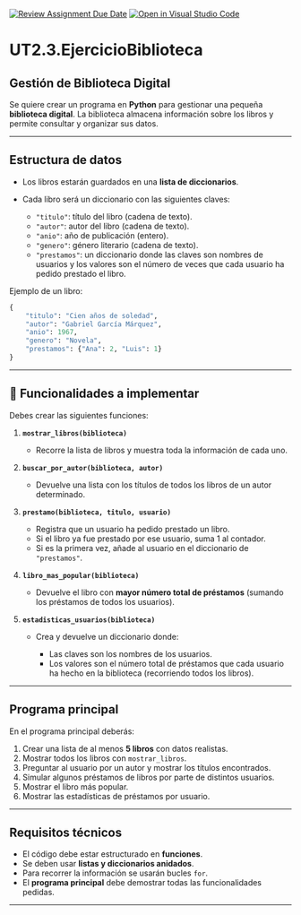 [![Review Assignment Due Date](https://classroom.github.com/assets/deadline-readme-button-22041afd0340ce965d47ae6ef1cefeee28c7c493a6346c4f15d667ab976d596c.svg)](https://classroom.github.com/a/mJaiG06x)
[![Open in Visual Studio Code](https://classroom.github.com/assets/open-in-vscode-2e0aaae1b6195c2367325f4f02e2d04e9abb55f0b24a779b69b11b9e10269abc.svg)](https://classroom.github.com/online_ide?assignment_repo_id=20848573&assignment_repo_type=AssignmentRepo)
# UT2.3.EjercicioBiblioteca


## **Gestión de Biblioteca Digital**

Se quiere crear un programa en **Python** para gestionar una pequeña **biblioteca digital**. La biblioteca almacena información sobre los libros y permite consultar y organizar sus datos.

---

## Estructura de datos

* Los libros estarán guardados en una **lista de diccionarios**.
* Cada libro será un diccionario con las siguientes claves:

  * `"titulo"`: título del libro (cadena de texto).
  * `"autor"`: autor del libro (cadena de texto).
  * `"anio"`: año de publicación (entero).
  * `"genero"`: género literario (cadena de texto).
  * `"prestamos"`: un diccionario donde las claves son nombres de usuarios y los valores son el número de veces que cada usuario ha pedido prestado el libro.

Ejemplo de un libro:

```python
{
    "titulo": "Cien años de soledad",
    "autor": "Gabriel García Márquez",
    "anio": 1967,
    "genero": "Novela",
    "prestamos": {"Ana": 2, "Luis": 1}
}
```

---

## 🔧 Funcionalidades a implementar

Debes crear las siguientes funciones:

1. **`mostrar_libros(biblioteca)`**

   * Recorre la lista de libros y muestra toda la información de cada uno.

2. **`buscar_por_autor(biblioteca, autor)`**

   * Devuelve una lista con los títulos de todos los libros de un autor determinado.

3. **`prestamo(biblioteca, titulo, usuario)`**

   * Registra que un usuario ha pedido prestado un libro.
   * Si el libro ya fue prestado por ese usuario, suma 1 al contador.
   * Si es la primera vez, añade al usuario en el diccionario de `"prestamos"`.

4. **`libro_mas_popular(biblioteca)`**

   * Devuelve el libro con **mayor número total de préstamos** (sumando los préstamos de todos los usuarios).

5. **`estadisticas_usuarios(biblioteca)`**

   * Crea y devuelve un diccionario donde:

     * Las claves son los nombres de los usuarios.
     * Los valores son el número total de préstamos que cada usuario ha hecho en la biblioteca (recorriendo todos los libros).

---

## Programa principal

En el programa principal deberás:

1. Crear una lista de al menos **5 libros** con datos realistas.
2. Mostrar todos los libros con `mostrar_libros`.
3. Preguntar al usuario por un autor y mostrar los títulos encontrados.
4. Simular algunos préstamos de libros por parte de distintos usuarios.
5. Mostrar el libro más popular.
6. Mostrar las estadísticas de préstamos por usuario.

---

## Requisitos técnicos

* El código debe estar estructurado en **funciones**.
* Se deben usar **listas y diccionarios anidados**.
* Para recorrer la información se usarán bucles `for`.
* El **programa principal** debe demostrar todas las funcionalidades pedidas.

---
